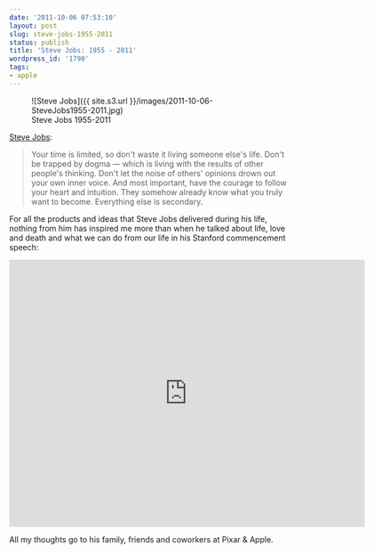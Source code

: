 ```yaml
---
date: '2011-10-06 07:53:10'
layout: post
slug: steve-jobs-1955-2011
status: publish
title: 'Steve Jobs: 1955 - 2011'
wordpress_id: '1790'
tags:
- apple
---
```


<figure>
![Steve Jobs]({{ site.s3.url }}/images/2011-10-06-SteveJobs1955-2011.jpg)
<figcaption>Steve Jobs 1955-2011</figcaption>
</figure>


[Steve Jobs][stanford]:

> Your time is limited, so don't waste it living someone else's life. Don't be trapped by dogma — which is living with the results of other people's thinking. Don't let the noise of others' opinions drown out your own inner voice. And most important, have the courage to follow your heart and intuition. They somehow already know what you truly want to become. Everything else is secondary.

For all the products and ideas that Steve Jobs delivered during his life, nothing from him has inspired me more than when he talked about life, love and death and what we can do from our life in his Stanford commencement speech:

<iframe class="aligncenter" width="640" height="480" src="http://www.youtube.com/embed/UF8uR6Z6KLc" frameborder="0" allowfullscreen=""></iframe>


All my thoughts go to his family, friends and coworkers at Pixar & Apple.

[stanford]: http://news.stanford.edu/news/2005/june15/jobs-061505.html
